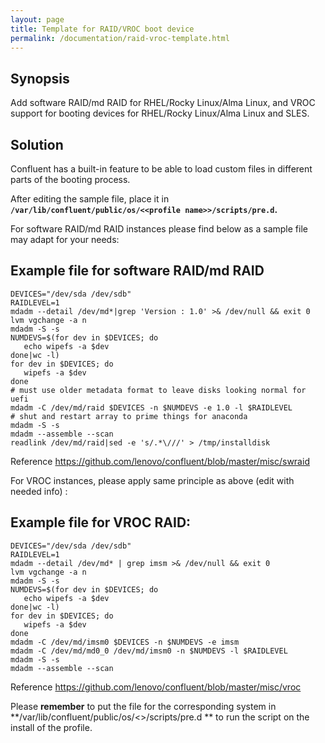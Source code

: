 ```yaml
---
layout: page
title: Template for RAID/VROC boot device 
permalink: /documentation/raid-vroc-template.html
---
```


Synopsis
---------------

Add software RAID/md RAID for RHEL/Rocky Linux/Alma Linux, and VROC support for booting devices for RHEL/Rocky Linux/Alma Linux and SLES. 

Solution
---------------

Confluent has a built-in feature to be able to load custom files in different parts of the booting process.

After editing the sample file, place it in **` /var/lib/confluent/public/os/<<profile name>>/scripts/pre.d `.**


For software RAID/md RAID instances please find below as a sample file may adapt for your needs:

Example file for software RAID/md RAID
---------------


    DEVICES="/dev/sda /dev/sdb"
    RAIDLEVEL=1
    mdadm --detail /dev/md*|grep 'Version : 1.0' >& /dev/null && exit 0
    lvm vgchange -a n
    mdadm -S -s
    NUMDEVS=$(for dev in $DEVICES; do
       echo wipefs -a $dev
    done|wc -l)
    for dev in $DEVICES; do
       wipefs -a $dev
    done
    # must use older metadata format to leave disks looking normal for uefi
    mdadm -C /dev/md/raid $DEVICES -n $NUMDEVS -e 1.0 -l $RAIDLEVEL
    # shut and restart array to prime things for anaconda
    mdadm -S -s
    mdadm --assemble --scan
    readlink /dev/md/raid|sed -e 's/.*\///' > /tmp/installdisk


Reference  <https://github.com/lenovo/confluent/blob/master/misc/swraid> 


For VROC instances, please apply same principle as above (edit with needed info) :

Example file for VROC RAID:
---------------


    DEVICES="/dev/sda /dev/sdb"
    RAIDLEVEL=1
    mdadm --detail /dev/md* | grep imsm >& /dev/null && exit 0
    lvm vgchange -a n
    mdadm -S -s
    NUMDEVS=$(for dev in $DEVICES; do
       echo wipefs -a $dev
    done|wc -l)
    for dev in $DEVICES; do
       wipefs -a $dev
    done
    mdadm -C /dev/md/imsm0 $DEVICES -n $NUMDEVS -e imsm
    mdadm -C /dev/md/md0_0 /dev/md/imsm0 -n $NUMDEVS -l $RAIDLEVEL
    mdadm -S -s
    mdadm --assemble --scan


Reference <https://github.com/lenovo/confluent/blob/master/misc/vroc> 

Please **remember** to put the file for the corresponding system in **/var/lib/confluent/public/os/<<profile name>>/scripts/pre.d ** to run the script on the install of the profile. 
